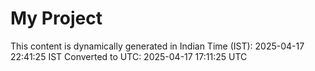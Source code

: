 # My Project

This content is dynamically generated in Indian Time (IST): 2025-04-17 22:41:25 IST
Converted to UTC: 2025-04-17 17:11:25 UTC
